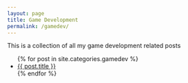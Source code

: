 ```yaml
---
layout: page
title: Game Development
permalink: /gamedev/
---
```


This is a collection of all my game development related posts

<ul>
{% for post in site.categories.gamedev %}
	<li><a href="{{ post.url }}">{{ post.title }}</a></li>
{% endfor %}
</ul>